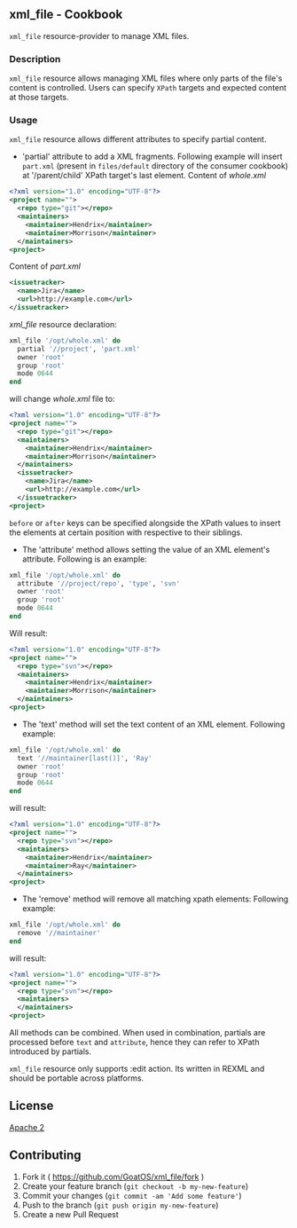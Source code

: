 ## xml_file - Cookbook

`xml_file` resource-provider to manage XML files.

### Description

`xml_file` resource allows managing XML files where only parts of the file's
content is controlled. Users can specify `XPath` targets and expected content
at those targets.

### Usage
`xml_file` resource allows different attributes to specify
partial content.

- 'partial' attribute to add a XML fragments. Following example will
insert `part.xml` (present in `files/default` directory of the consumer cookbook) at '/parent/child' XPath target's last element.
Content of _whole.xml_
```xml
<?xml version="1.0" encoding="UTF-8"?>
<project name="">
  <repo type="git"></repo>
  <maintainers>
    <maintainer>Hendrix</maintainer>
    <maintainer>Morrison</maintainer>
  </maintainers>
<project>
```

Content of _part.xml_
```xml
<issuetracker>
  <name>Jira</name>
  <url>http://example.com</url>
</issuetracker>
```
*xml_file* resource declaration:
```ruby
xml_file '/opt/whole.xml' do
  partial '//project', 'part.xml'
  owner 'root'
  group 'root'
  mode 0644
end
```
will change _whole.xml_ file to:
```xml
<?xml version="1.0" encoding="UTF-8"?>
<project name="">
  <repo type="git"></repo>
  <maintainers>
    <maintainer>Hendrix</maintainer>
    <maintainer>Morrison</maintainer>
  </maintainers>
  <issuetracker>
    <name>Jira</name>
    <url>http://example.com</url>
  </issuetracker>
<project>
```
`before` or `after` keys can be specified alongside the XPath values
to insert the elements at certain position with respective to their siblings.

- The 'attribute' method allows setting the value of an XML element's attribute.
Following is an example:
```ruby
xml_file '/opt/whole.xml' do
  attribute '//project/repo', 'type', 'svn'
  owner 'root'
  group 'root'
  mode 0644
end
```
Will result:
```xml
<?xml version="1.0" encoding="UTF-8"?>
<project name="">
  <repo type="svn"></repo>
  <maintainers>
    <maintainer>Hendrix</maintainer>
    <maintainer>Morrison</maintainer>
  </maintainers>
<project>
```
- The 'text' method will set the text content of an XML element. Following example:
```ruby
xml_file '/opt/whole.xml' do
  text '//maintainer[last()]', 'Ray'
  owner 'root'
  group 'root'
  mode 0644
end
```
will result:
```xml
<?xml version="1.0" encoding="UTF-8"?>
<project name="">
  <repo type="svn"></repo>
  <maintainers>
    <maintainer>Hendrix</maintainer>
    <maintainer>Ray</maintainer>
  </maintainers>
<project>
```
- The 'remove' method will remove all matching xpath elements: Following example:
```ruby
xml_file '/opt/whole.xml' do
  remove '//maintainer'
end
```
will result:
```xml
<?xml version="1.0" encoding="UTF-8"?>
<project name="">
  <repo type="svn"></repo>
  <maintainers>
  </maintainers>
<project>
```

All methods can be combined. When used in combination, partials are
processed before `text` and `attribute`, hence they can refer to XPath introduced by partials.

`xml_file` resource only supports :edit action. Its written in
REXML and should be portable across platforms.

## License
[Apache 2](http://www.apache.org/licenses/LICENSE-2.0)

## Contributing

1. Fork it ( https://github.com/GoatOS/xml_file/fork )
2. Create your feature branch (`git checkout -b my-new-feature`)
3. Commit your changes (`git commit -am 'Add some feature'`)
4. Push to the branch (`git push origin my-new-feature`)
5. Create a new Pull Request
